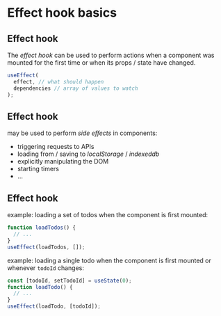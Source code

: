 # Effect hook basics

## Effect hook

The _effect hook_ can be used to perform actions when a component was mounted for the first time or when its props / state have changed.

```js
useEffect(
  effect, // what should happen
  dependencies // array of values to watch
);
```

## Effect hook

may be used to perform _side effects_ in components:

- triggering requests to APIs
- loading from / saving to _localStorage_ / _indexeddb_
- explicitly manipulating the DOM
- starting timers
- ...

## Effect hook

example: loading a set of todos when the component is first mounted:

```js
function loadTodos() {
  // ...
}
useEffect(loadTodos, []);
```

example: loading a single todo when the component is first mounted or whenever `todoId` changes:

```js
const [todoId, setTodoId] = useState(0);
function loadTodo() {
  // ...
}
useEffect(loadTodo, [todoId]);
```
